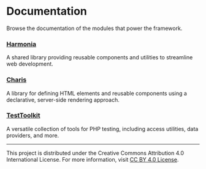 # Documentation

Browse the documentation of the modules that power the framework.

### [Harmonia](Harmonia/README.md)

A shared library providing reusable components and utilities to streamline web development.

### [Charis](Charis/README.md)

A library for defining HTML elements and reusable components using a declarative, server-side rendering approach.

### [TestToolkit](TestToolkit/README.md)

A versatile collection of tools for PHP testing, including access utilities, data providers, and more.

---

This project is distributed under the Creative Commons Attribution 4.0 International License. For more information, visit [CC BY 4.0 License](https://creativecommons.org/licenses/by/4.0/).
